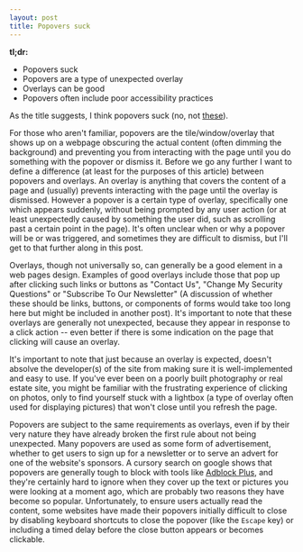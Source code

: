 ```yaml
---
layout: post
title: Popovers suck
---
```


**tl;dr:**
- Popovers suck
- Popovers are a type of unexpected overlay
- Overlays can be good
- Popovers often include poor accessibility practices


As the title suggests, I think popovers suck (no, not [these](http://goo.gl/jwNR7p)).

For those who aren't familiar, popovers are the tile/window/overlay that shows up on a webpage obscuring the actual
 content (often dimming the background) and preventing you from interacting with the page until you do something with
 the popover or dismiss it. Before we go any further I want to define a difference (at least for the purposes of this
 article) between popovers and overlays. An overlay is anything that covers the content of a page and (usually) prevents
 interacting with the page until the overlay is dismissed. However a popover is a certain type of overlay, specifically
 one which appears suddenly, without being prompted by any user action (or at least unexpectedly caused by something the
 user did, such as scrolling past a certain point in the page). It's often unclear when or why a popover will be or was
 triggered, and sometimes they are difficult to dismiss, but I'll get to that further along in this post.

Overlays, though not universally so, can generally be a good element in a web pages design. Examples of good overlays
 include those that pop up after clicking such links or buttons as "Contact Us", "Change My Security Questions" or
 "Subscribe To Our Newsletter" (A discussion of whether these should be links, buttons, or components of forms would take
 too long here but might be included in another post). It's important to note that these overlays are generally not
 unexpected, because they appear in response to a click action -- even better if there is some indication on the page
 that clicking will cause an overlay.

It's important to note that just because an overlay is expected, doesn't absolve the developer(s) of the site from
 making sure it is well-implemented and easy to use. If you've ever been on a poorly built photography or real estate
 site, you might be familiar with the frustrating experience of clicking on photos, only to find yourself stuck with a
 lightbox (a type of overlay often used for displaying pictures) that won't close until you refresh the page.

Popovers are subject to the same requirements as overlays, even if by their very nature they have already broken the
 first rule about not being unexpected. Many popovers are used as some form of advertisement, whether to get users to
 sign up for a newsletter or to serve an advert for one of the website's sponsors. A cursory search on google shows that
 popovers are generally tough to block with tools like [Adblock Plus](https://adblockplus.org/), and they're certainly
 hard to ignore when they cover up the text or pictures you were looking at a moment ago, which are probably two reasons
 they have become so popular. Unfortunately, to ensure users actually read the content, some websites have made their
 popovers initially difficult to close by disabling keyboard shortcuts to close the popover (like the `Escape` key) or 
 including a timed delay before the close button appears or becomes clickable.
